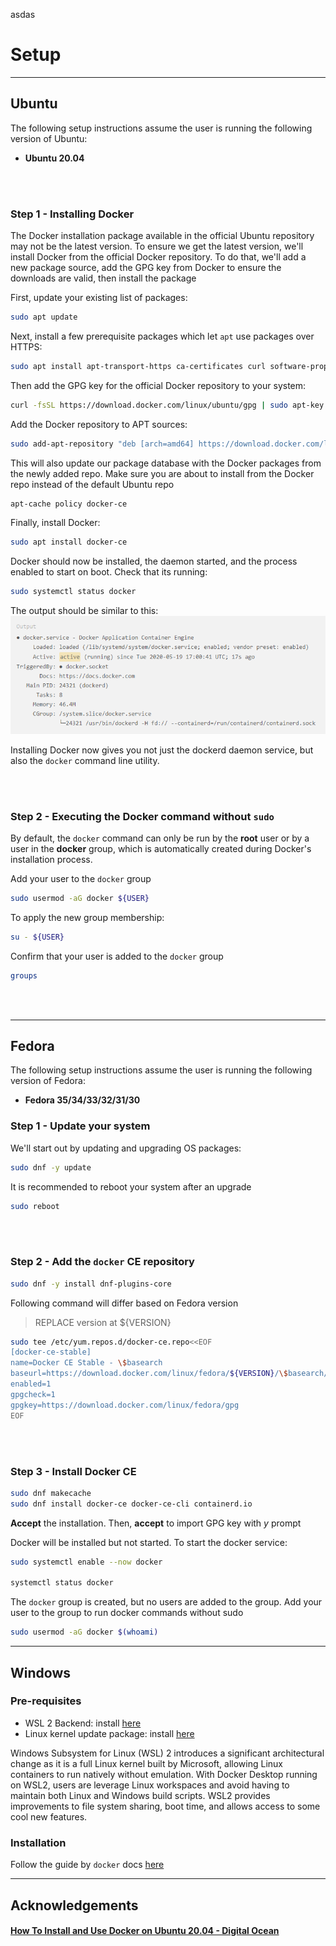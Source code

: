 asdas
# Setup
---


## Ubuntu

The following setup instructions assume the user is running the following version of Ubuntu:
- **Ubuntu 20.04**

<br><br>

### Step 1 - Installing Docker
The Docker installation package available in the official Ubuntu repository may not be the latest version. To ensure we get the latest version, we'll install Docker from the official Docker repository. To do that, we'll add a new package source, add the GPG key from Docker to ensure the downloads are valid, then install the package

First, update your existing list of packages:
```bash
sudo apt update
```
Next, install a few prerequisite packages which let `apt` use packages over HTTPS:
```bash
sudo apt install apt-transport-https ca-certificates curl software-properties-common
```

Then add the GPG key for the official Docker repository to your system:
```bash
curl -fsSL https://download.docker.com/linux/ubuntu/gpg | sudo apt-key add -
```

Add the Docker repository to APT sources:
```bash
sudo add-apt-repository "deb [arch=amd64] https://download.docker.com/linux/ubuntu focal stable"
```

This will also update our package database with the Docker packages from the newly added repo.
Make sure you are about to install from the Docker repo instead of the default Ubuntu repo
```bash
apt-cache policy docker-ce
```

Finally, install Docker:
```bash
sudo apt install docker-ce
```

Docker should now be installed, the daemon started, and the process enabled to start on boot. Check that its running:
```bash
sudo systemctl status docker
```
The output should be similar to this:
![](static/docker-installed.PNG)

Installing Docker now gives you not just the dockerd daemon service, but also the `docker` command line utility.

<br><br>

### Step 2 - Executing the Docker command without `sudo`
By default, the `docker` command can only be run by the **root** user or by a user in the **docker** group, which is automatically created during Docker's installation process. 

Add your user to the `docker` group
```bash
sudo usermod -aG docker ${USER}
```

To apply the new group membership:
```bash
su - ${USER}
```

Confirm that your user is added to the `docker` group
```bash
groups
```

<br><br>

---
## Fedora

The following setup instructions assume the user is running the following version of Fedora:
- **Fedora 35/34/33/32/31/30**

### Step 1 - Update your system

We'll start out by updating and upgrading OS packages:
```bash
sudo dnf -y update
```

It is recommended to reboot your system after an upgrade
```bash 
sudo reboot
```
<br><br>

### Step 2 - Add the `docker` CE repository

```bash
sudo dnf -y install dnf-plugins-core
```

Following command will differ based on Fedora version 
> REPLACE version at ${VERSION}
```bash
sudo tee /etc/yum.repos.d/docker-ce.repo<<EOF
[docker-ce-stable]
name=Docker CE Stable - \$basearch
baseurl=https://download.docker.com/linux/fedora/${VERSION}/\$basearch/stable
enabled=1
gpgcheck=1
gpgkey=https://download.docker.com/linux/fedora/gpg
EOF
```

<br><br>

### Step 3 - Install Docker CE

```bash
sudo dnf makecache
sudo dnf install docker-ce docker-ce-cli containerd.io
```
**Accept** the installation. Then, **accept** to import GPG key with *y* prompt

Docker will be installed but not started. To start the docker service:
```bash
sudo systemctl enable --now docker

systemctl status docker
```

The `docker` group is created, but no users are added to the group. Add your user to the group to run docker commands without sudo
```bash
sudo usermod -aG docker $(whoami)
```

---
## Windows


### Pre-requisites
- WSL 2 Backend: install [here](https://docs.microsoft.com/en-us/windows/wsl/install)
- Linux kernel update package: install [here](https://docs.microsoft.com/en-gb/windows/wsl/install-manual#step-4---download-the-linux-kernel-update-package)

Windows Subsystem for Linux (WSL) 2 introduces a significant architectural change as it is a full Linux kernel built by Microsoft, allowing Linux containers to run natively without emulation. With Docker Desktop running on WSL2, users are leverage Linux workspaces and avoid having to maintain both Linux and Windows build scripts. WSL2 provides improvements to file system sharing, boot time, and allows access to some cool new features. 

### Installation
Follow the guide by `docker` docs [here](https://docs.docker.com/desktop/windows/install/)

---

## Acknowledgements

#### [How To Install and Use Docker on Ubuntu 20.04 - Digital Ocean](https://www.digitalocean.com/community/tutorials/how-to-install-and-use-docker-on-ubuntu-20-04)